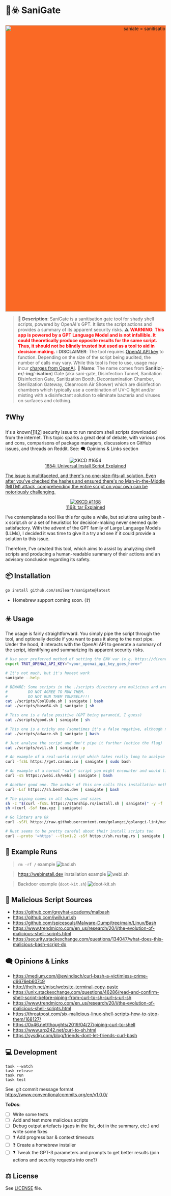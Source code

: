 # 🐹☣️ SaniGate

<p align="center" style="background-color:#fa6925;">
  <img width="900px" title="saniate = sanitisation gate" src ="./img/hero.png" />
</p>

> 🔧 **Description**: SaniGate is a sanitisation gate tool for shady shell scripts, powered by OpenAI's GPT. It lists the script actions and provides a summary of its apparent security risks.
> ⚠️ **<span style="color:red">WARNING</span>**: <span style="color:red">**This app is powered by a GPT Language Model and is not infallible. It could theoretically produce opposite results for the same script. Thus, it should not be blindly trusted but used as a tool to aid in decision making.**</span>
> ℹ️ **DISCLAIMER**: The tool requires [OpenAI API key](https://platform.openai.com/account/api-keys) to function. Depending on the size of the script being audited, the number of calls may vary. While this tool is free to use, usage may incur [charges from OpenAI](https://platform.openai.com/account/usage).
> 🦠 **Name**: The name comes from **Sanitiz**(**-er**/**-ing**/**-isation**) Gate (aka sani-gate, Disinfection Tunnel, Sanitation Disinfection Gate, Sanitization Booth, Decontamination Chamber, Sterilization Gateway, Cleanroom Air Shower) which are disinfection chambers which typically use a combination of UV-C light and/or misting with a disinfectant solution to eliminate bacteria and viruses on surfaces and clothing.

## ❓Why

It's a known[[1](https://security.stackexchange.com/questions/213401/is-curl-something-sudo-bash-a-reasonably-safe-installation-method)][[2](https://news.ycombinator.com/item?id=10277470)] security issue to run random shell scripts downloaded from the internet. 
This topic sparks a great deal of debate, with various pros and cons, comparisons of package managers, discussions on GitHub issues, and threads on Reddit. See: 🗨️ Opinions & Links section

<p align="center">
  <img title="XKCD #1654" src="https://imgs.xkcd.com/comics/universal_install_script.png" /><br />
  <a href="https://www.explainxkcd.com/wiki/index.php/1654:_Universal_Install_Script">1654: Universal Install Script Explained</>
</p>

The issue is multifaceted, and there's no one-size-fits-all solution. Even after you've checked the hashes and ensured there's no Man-in-the-Middle (MITM) attack, comprehending the entire script on your own can be notoriously challenging.

<p align="center">
  <img title="XKCD #1168" src="https://imgs.xkcd.com/comics/tar.png" /><br />
  <a href="https://www.explainxkcd.com/wiki/index.php/1168:_tar">1168: tar Explained</a>
</p>

I've contemplated a tool like this for quite a while, but solutions using bash -x script.sh or a set of heuristics for decision-making never seemed quite satisfactory. 
With the advent of the GPT family of Large Language Models (LLMs), I decided it was time to give it a try and see if it could provide a solution to this issue.

Therefore, I've created this tool, which aims to assist by analyzing shell scripts and producing a human-readable summary of their actions and an advisory conclusion regarding its safety.

## 📦 Installation

```bash
go install github.com/smileart/sanigate@latest
```
* Homebrew support coming soon. (❓)

## ☣️ Usage

The usage is fairly straightforward. You simply pipe the script through the tool, and optionally decide if you want to pass it along to the next pipe. 
Under the hood, it interacts with the OpenAI API to generate a summary of the script, identifying and summarizing its apparent security risks.

```bash
# Use your preferred method of setting the ENV var (e.g. https://direnv.net)
export TRGT_OPENAI_API_KEY="<your_openai_api_key_goes_here>"

# It's not much, but it's honest work
sanigate --help

# BEWARE: Some scripts in the ./scripts directory are malicious and are used for testing only.
#         DO NOT AGREE TO RUN THEM.
#         DO NOT RUN THEM YOURSELF!!!
cat ./scripts/CoolDude.sh | sanigate | bash
cat ./scripts/base64.sh | sanigate | sh

# This one is a false positive (GPT being paranoid, I guess)
cat ./scripts/good.sh | sanigate | sh

# This one is a tricky one (sometimes it's a false negative, although nobody wants some nasty assware on their system)
cat ./scripts/adware.sh | sanigate | bash

# Just analyse the script and don't pipe it further (notice the flag)
cat ./scripts/evil.sh | sanigate -p

# An example of a real-world script which takes really long to analyse
curl -fsSL https://get.casaos.io | sanigate | sudo bash

# An example of a normal "safe" script you might encounter and would like to run
curl -sS https://webi.sh/webi | sanigate | bash

# Another good one. The author of this one calls this installation method "gullible". Fair enough.
curl -Lsf https://sh.benthos.dev | sanigate | bash

# The piping comes in all shapes and sizes
sh -c "$(curl -fsSL https://starship.rs/install.sh | sanigate)" -y -f
sh <(curl -Ssf tea.xyz | sanigate)

# Go linters are Ok
curl -sSfL https://raw.githubusercontent.com/golangci/golangci-lint/master/install.sh | sanigate | sh -s -- -b $(go env GOPATH)/bin

# Rust seems to be pretty careful about their install scripts too
curl --proto '=https' --tlsv1.2 -sSf https://sh.rustup.rs | sanigate | sh
```

## 🧪 Example Runs

> `rm -rf /` example
![bad.sh](./img/screen_0.jpg)

> https://webinstall.dev installation example
![webi.sh](./img/screen_1.jpg)

> Backdoor example (`doot-kit.sh`)
![doot-kit.sh](./img/screen_2.jpg)

## 🔗 Malicious Script Sources

* https://github.com/greyhat-academy/malbash
* https://github.com/jwilk/url.sh
* https://github.com/spicesouls/Malware-Dump/tree/main/Linux/Bash
* https://www.trendmicro.com/en_us/research/20/i/the-evolution-of-malicious-shell-scripts.html
* https://security.stackexchange.com/questions/134047/what-does-this-malicious-bash-script-do

## 🗨️ Opinions & Links

* https://medium.com/@ewindisch/curl-bash-a-victimless-crime-d6676eb607c9
* http://thejh.net/misc/website-terminal-copy-paste
* https://unix.stackexchange.com/questions/46286/read-and-confirm-shell-script-before-piping-from-curl-to-sh-curl-s-url-sh
* https://www.trendmicro.com/en_us/research/20/i/the-evolution-of-malicious-shell-scripts.html
* https://threatpost.com/six-malicious-linux-shell-scripts-how-to-stop-them/168127/
* https://0x46.net/thoughts/2019/04/27/piping-curl-to-shell
* https://www.arp242.net/curl-to-sh.html
* https://sysdig.com/blog/friends-dont-let-friends-curl-bash

## 💻 Development

```shell
task --watch
task release
task run
task test
```

See: git commit message format https://www.conventionalcommits.org/en/v1.0.0/

**ToDos**:

- [ ] Write some tests
- [ ] Add and test more malicious scripts
- [ ] Debug output artefacts (gaps in the list, dot in the summary, etc.) and write some fixes
- [ ] ❓ Add progress bar & context timeouts
- [ ] ❓ Create a homebrew installer
- [ ] ❓ Tweak the GPT-3 parameters and prompts to get better results (join actions and security requests into one?)

## ⚖️ License
See [LICENSE](./LICENSE.md) file.
